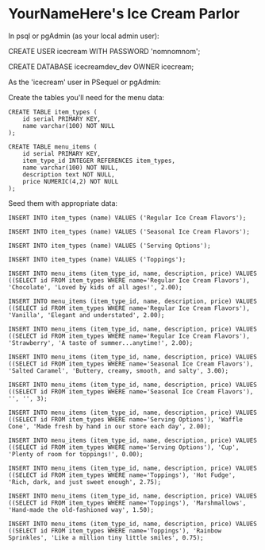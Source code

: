 # YourNameHere's Ice Cream Parlor

In psql or pgAdmin (as your local admin user):

  CREATE USER icecream WITH PASSWORD 'nomnomnom';

  CREATE DATABASE icecreamdev_dev OWNER icecream;

As the 'icecream' user in PSequel or pgAdmin:

  Create the tables you'll need for the menu data:

    CREATE TABLE item_types (
        id serial PRIMARY KEY,
        name varchar(100) NOT NULL
    );

    CREATE TABLE menu_items (
        id serial PRIMARY KEY,
        item_type_id INTEGER REFERENCES item_types,
        name varchar(100) NOT NULL,
        description text NOT NULL,
        price NUMERIC(4,2) NOT NULL
    );

  Seed them with appropriate data:

    INSERT INTO item_types (name) VALUES ('Regular Ice Cream Flavors');

    INSERT INTO item_types (name) VALUES ('Seasonal Ice Cream Flavors');

    INSERT INTO item_types (name) VALUES ('Serving Options');

    INSERT INTO item_types (name) VALUES ('Toppings');

    INSERT INTO menu_items (item_type_id, name, description, price) VALUES ((SELECT id FROM item_types WHERE name='Regular Ice Cream Flavors'), 'Chocolate', 'Loved by kids of all ages!', 2.00);

    INSERT INTO menu_items (item_type_id, name, description, price) VALUES ((SELECT id FROM item_types WHERE name='Regular Ice Cream Flavors'), 'Vanilla', 'Elegant and understated', 2.00);

    INSERT INTO menu_items (item_type_id, name, description, price) VALUES ((SELECT id FROM item_types WHERE name='Regular Ice Cream Flavors'), 'Strawberry', 'A taste of summer...anytime!', 2.00);
    
    INSERT INTO menu_items (item_type_id, name, description, price) VALUES ((SELECT id FROM item_types WHERE name='Seasonal Ice Cream Flavors'), 'Salted Caramel', 'Buttery, creamy, smooth, and salty', 3.00);
    
    INSERT INTO menu_items (item_type_id, name, description, price) VALUES ((SELECT id FROM item_types WHERE name='Seasonal Ice Cream Flavors'), '', '', 3);
        
    INSERT INTO menu_items (item_type_id, name, description, price) VALUES ((SELECT id FROM item_types WHERE name='Serving Options'), 'Waffle Cone', 'Made fresh by hand in our store each day', 2.00);
    
    INSERT INTO menu_items (item_type_id, name, description, price) VALUES ((SELECT id FROM item_types WHERE name='Serving Options'), 'Cup', 'Plenty of room for toppings!', 0.00);

    INSERT INTO menu_items (item_type_id, name, description, price) VALUES ((SELECT id FROM item_types WHERE name='Toppings'), 'Hot Fudge', 'Rich, dark, and just sweet enough', 2.75);
    
    INSERT INTO menu_items (item_type_id, name, description, price) VALUES ((SELECT id FROM item_types WHERE name='Toppings'), 'Marshmallows', 'Hand-made the old-fashioned way', 1.50);
    
    INSERT INTO menu_items (item_type_id, name, description, price) VALUES ((SELECT id FROM item_types WHERE name='Toppings'), 'Rainbow Sprinkles', 'Like a million tiny little smiles', 0.75);